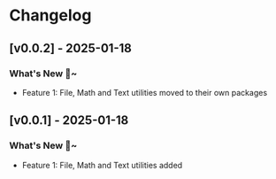 # Changelog

## [v0.0.2] - 2025-01-18
### What's New 🎉~
- Feature 1: File, Math and Text utilities moved to their own packages

## [v0.0.1] - 2025-01-18
### What's New 🎉~
- Feature 1: File, Math and Text utilities added
